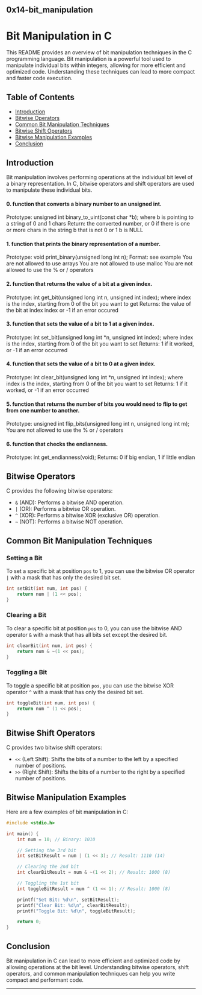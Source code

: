0x14-bit_manipulation
---

# Bit Manipulation in C

This README provides an overview of bit manipulation techniques in the C programming language. Bit manipulation is a powerful tool used to manipulate individual bits within integers, allowing for more efficient and optimized code. Understanding these techniques can lead to more compact and faster code execution.

## Table of Contents

- [Introduction](#introduction)
- [Bitwise Operators](#bitwise-operators)
- [Common Bit Manipulation Techniques](#common-bit-manipulation-techniques)
- [Bitwise Shift Operators](#bitwise-shift-operators)
- [Bitwise Manipulation Examples](#bitwise-manipulation-examples)
- [Conclusion](#conclusion)

## Introduction

Bit manipulation involves performing operations at the individual bit level of a binary representation. In C, bitwise operators and shift operators are used to manipulate these individual bits.

#### 0. function that converts a binary number to an unsigned int.

Prototype: unsigned int binary_to_uint(const char *b);
where b is pointing to a string of 0 and 1 chars
Return: the converted number, or 0 if
there is one or more chars in the string b that is not 0 or 1
b is NULL

#### 1. function that prints the binary representation of a number.

Prototype: void print_binary(unsigned long int n);
Format: see example
You are not allowed to use arrays
You are not allowed to use malloc
You are not allowed to use the % or / operators

#### 2.  function that returns the value of a bit at a given index.

Prototype: int get_bit(unsigned long int n, unsigned int index);
where index is the index, starting from 0 of the bit you want to get
Returns: the value of the bit at index index or -1 if an error occured

#### 3.  function that sets the value of a bit to 1 at a given index.

Prototype: int set_bit(unsigned long int *n, unsigned int index);
where index is the index, starting from 0 of the bit you want to set
Returns: 1 if it worked, or -1 if an error occurred

#### 4.  function that sets the value of a bit to 0 at a given index.

Prototype: int clear_bit(unsigned long int *n, unsigned int index);
where index is the index, starting from 0 of the bit you want to set
Returns: 1 if it worked, or -1 if an error occurred

#### 5. function that returns the number of bits you would need to flip to get from one number to another.

Prototype: unsigned int flip_bits(unsigned long int n, unsigned long int m);
You are not allowed to use the % or / operators

#### 6. function that checks the endianness.

Prototype: int get_endianness(void);
Returns: 0 if big endian, 1 if little endian
## Bitwise Operators

C provides the following bitwise operators:

- `&` (AND): Performs a bitwise AND operation.
- `|` (OR): Performs a bitwise OR operation.
- `^` (XOR): Performs a bitwise XOR (exclusive OR) operation.
- `~` (NOT): Performs a bitwise NOT operation.

## Common Bit Manipulation Techniques

### Setting a Bit

To set a specific bit at position `pos` to 1, you can use the bitwise OR operator `|` with a mask that has only the desired bit set.

```c
int setBit(int num, int pos) {
    return num | (1 << pos);
}
```

### Clearing a Bit

To clear a specific bit at position `pos` to 0, you can use the bitwise AND operator `&` with a mask that has all bits set except the desired bit.

```c
int clearBit(int num, int pos) {
    return num & ~(1 << pos);
}
```

### Toggling a Bit

To toggle a specific bit at position `pos`, you can use the bitwise XOR operator `^` with a mask that has only the desired bit set.

```c
int toggleBit(int num, int pos) {
    return num ^ (1 << pos);
}
```

## Bitwise Shift Operators

C provides two bitwise shift operators:

- `<<` (Left Shift): Shifts the bits of a number to the left by a specified number of positions.
- `>>` (Right Shift): Shifts the bits of a number to the right by a specified number of positions.

## Bitwise Manipulation Examples

Here are a few examples of bit manipulation in C:

```c
#include <stdio.h>

int main() {
    int num = 10; // Binary: 1010

    // Setting the 3rd bit
    int setBitResult = num | (1 << 3); // Result: 1110 (14)

    // Clearing the 2nd bit
    int clearBitResult = num & ~(1 << 2); // Result: 1000 (8)

    // Toggling the 1st bit
    int toggleBitResult = num ^ (1 << 1); // Result: 1000 (8)

    printf("Set Bit: %d\n", setBitResult);
    printf("Clear Bit: %d\n", clearBitResult);
    printf("Toggle Bit: %d\n", toggleBitResult);

    return 0;
}
```

## Conclusion

Bit manipulation in C can lead to more efficient and optimized code by allowing operations at the bit level. Understanding bitwise operators, shift operators, and common manipulation techniques can help you write compact and performant code.

---
